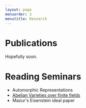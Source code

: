 ```yaml
---
layout: page
menuorder: 3
menutitle: Research 
---
```


# Publications

Hopefully soon. 

# Reading Seminars

- Automorphic Representations
- [Abelian Varieties over finite fields](https://debbarma2000.github.io/irishdebbarma/GLS-AVFF.md)
- Mazur's Eisenstein ideal paper


<!-- ### Footer

Last updated: May 2013 -->


